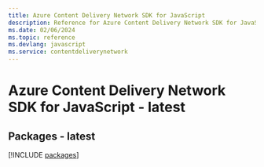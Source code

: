 ```yaml
---
title: Azure Content Delivery Network SDK for JavaScript
description: Reference for Azure Content Delivery Network SDK for JavaScript
ms.date: 02/06/2024
ms.topic: reference
ms.devlang: javascript
ms.service: contentdeliverynetwork
---
```

# Azure Content Delivery Network SDK for JavaScript - latest
## Packages - latest
[!INCLUDE [packages](content-delivery-network-index.md)]